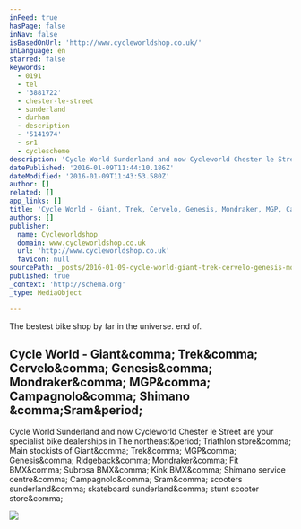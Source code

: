 ```yaml
---
inFeed: true
hasPage: false
inNav: false
isBasedOnUrl: 'http://www.cycleworldshop.co.uk/'
inLanguage: en
starred: false
keywords:
  - 0191
  - tel
  - '3881722'
  - chester-le-street
  - sunderland
  - durham
  - description
  - '5141974'
  - sr1
  - cyclescheme
description: 'Cycle World Sunderland and now Cycleworld Chester le Street are your specialist bike dealerships in The northeast. Triathlon store, Main stockists of Giant, Trek, MGP, Genesis, Ridgeback, Mondraker, Fit BMX, Subrosa BMX, Kink BMX, Shimano service centre, Campagnolo, Sram, scooters sunderland, skateboard sunderland, stunt scooter store,'
datePublished: '2016-01-09T11:44:10.186Z'
dateModified: '2016-01-09T11:43:53.580Z'
author: []
related: []
app_links: []
title: 'Cycle World - Giant, Trek, Cervelo, Genesis, Mondraker, MGP, Campagnolo, Shimano ,Sram.'
authors: []
publisher:
  name: Cycleworldshop
  domain: www.cycleworldshop.co.uk
  url: 'http://www.cycleworldshop.co.uk'
  favicon: null
sourcePath: _posts/2016-01-09-cycle-world-giant-trek-cervelo-genesis-mondraker-mgp.md
published: true
_context: 'http://schema.org'
_type: MediaObject

---
```

The bestest bike shop by far in the universe. end of.

<article style=""><h1>Cycle World - Giant&amp;comma; Trek&amp;comma; Cervelo&amp;comma; Genesis&amp;comma; Mondraker&amp;comma; MGP&amp;comma; Campagnolo&amp;comma; Shimano &amp;comma;Sram&amp;period;</h1><p>Cycle World Sunderland and now Cycleworld Chester le Street are your specialist bike dealerships in The northeast&amp;period; Triathlon store&amp;comma; Main stockists of Giant&amp;comma; Trek&amp;comma; MGP&amp;comma; Genesis&amp;comma; Ridgeback&amp;comma; Mondraker&amp;comma; Fit BMX&amp;comma; Subrosa BMX&amp;comma; Kink BMX&amp;comma; Shimano service centre&amp;comma; Campagnolo&amp;comma; Sram&amp;comma; scooters sunderland&amp;comma; skateboard sunderland&amp;comma; stunt scooter store&amp;comma;</p><img src="http://www.cycleworldshop.co.uk/images/cycle/finalclearance.png" /></article>